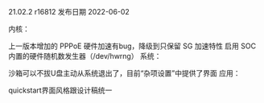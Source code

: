 21.02.2 r16812
发布日期 2022-06-02

内核：

上一版本增加的 PPPoE 硬件加速有bug，降级到只保留 SG 加速特性
启用 SOC 内置的硬件随机数发生器（/dev/hwrng）
系统：

沙箱可以不拔U盘主动从系统退出了，目前“杂项设置”中提供了界面
应用：

quickstart界面风格跟设计稿统一